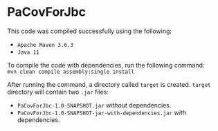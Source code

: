 # PaCovForJbc 

This code was compiled successfully using the following:
* `Apache Maven 3.6.3`
* `Java 11`

To compile the code with dependencies, run the following command:  
`mvn clean compile assembly:single install`

After running the command, a directory called `target` is created. `target` directory will contain two `.jar` files:
* `PaCovForJbc-1.0-SNAPSHOT.jar` *without* dependencies.
* `PaCovForJbc-1.0-SNAPSHOT-jar-with-dependencies.jar` *with* dependencies.


